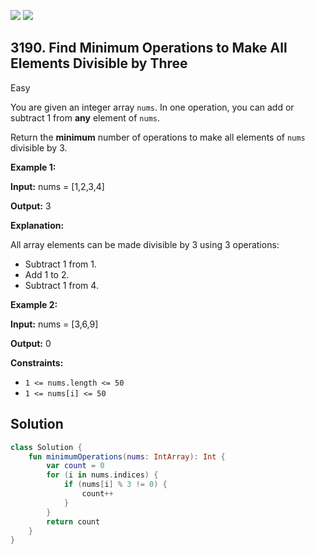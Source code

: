 [![](https://img.shields.io/github/stars/javadev/LeetCode-in-Kotlin?label=Stars&style=flat-square)](https://github.com/javadev/LeetCode-in-Kotlin)
[![](https://img.shields.io/github/forks/javadev/LeetCode-in-Kotlin?label=Fork%20me%20on%20GitHub%20&style=flat-square)](https://github.com/javadev/LeetCode-in-Kotlin/fork)

## 3190\. Find Minimum Operations to Make All Elements Divisible by Three

Easy

You are given an integer array `nums`. In one operation, you can add or subtract 1 from **any** element of `nums`.

Return the **minimum** number of operations to make all elements of `nums` divisible by 3.

**Example 1:**

**Input:** nums = [1,2,3,4]

**Output:** 3

**Explanation:**

All array elements can be made divisible by 3 using 3 operations:

*   Subtract 1 from 1.
*   Add 1 to 2.
*   Subtract 1 from 4.

**Example 2:**

**Input:** nums = [3,6,9]

**Output:** 0

**Constraints:**

*   `1 <= nums.length <= 50`
*   `1 <= nums[i] <= 50`

## Solution

```kotlin
class Solution {
    fun minimumOperations(nums: IntArray): Int {
        var count = 0
        for (i in nums.indices) {
            if (nums[i] % 3 != 0) {
                count++
            }
        }
        return count
    }
}
```